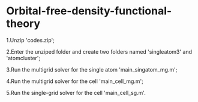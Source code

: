 # Orbital-free-density-functional-theory
1.Unzip 'codes.zip';

2.Enter the unziped folder and create two folders named 'singleatom3' and 'atomcluster';

3.Run the multigrid solver for the single atom 'main_singatom_mg.m';

4.Run the multigrid solver for the cell 'main_cell_mg.m';

5.Run the single-grid solver for the cell 'main_cell_sg.m'.
